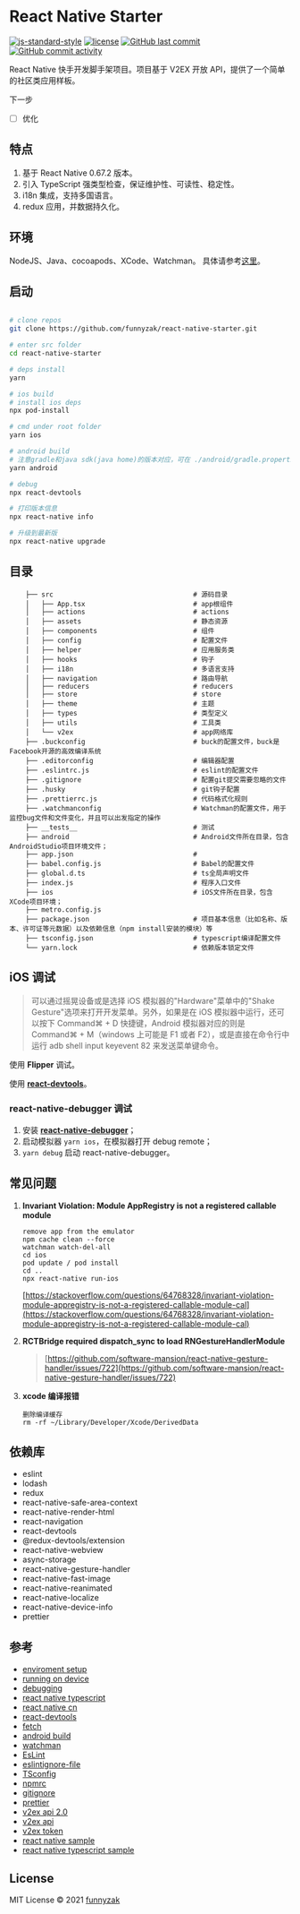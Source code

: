 # React Native Starter

[![js-standard-style](https://img.shields.io/badge/code_style-standard-brightgreen.svg)](https://github.com/feross/standard)
[![license][license-image]][repository-url]
[![GitHub last commit][last-commit-image]][repository-url]
[![GitHub commit activity][commit-activity-image]][repository-url]

[commit-activity-image]: https://img.shields.io/github/commit-activity/m/funnyzak/react-native-starter?style=flat-square
[last-commit-image]: https://img.shields.io/github/last-commit/funnyzak/react-native-starter?style=flat-square
[license-image]: https://img.shields.io/github/license/funnyzak/react-native-starter.svg?style=flat-square
[repository-url]: https://github.com/funnyzak/react-native-starter

React Native 快手开发脚手架项目。项目基于 V2EX 开放 API，提供了一个简单的社区类应用样板。

下一步

- [ ] 优化

## 特点

1. 基于 React Native 0.67.2 版本。
2. 引入 TypeScript 强类型检查，保证维护性、可读性、稳定性。
3. i18n 集成，支持多国语言。
4. redux 应用，并数据持久化。

## 环境

NodeJS、Java、cocoapods、XCode、Watchman。 具体请参考[这里](https://reactnative.dev/docs/environment-setup)。

## 启动

```bash

# clone repos
git clone https://github.com/funnyzak/react-native-starter.git

# enter src folder
cd react-native-starter

# deps install
yarn

# ios build
# install ios deps
npx pod-install

# cmd under root folder
yarn ios

# android build
# 注意gradle和java sdk(java home)的版本对应，可在 ./android/gradle.properties 设置 org.gradle.java.home
yarn android

# debug
npx react-devtools

# 打印版本信息
npx react-native info

# 升级到最新版
npx react-native upgrade

```

## 目录

```plain
    ├── src                                   # 源码目录
    │   ├── App.tsx                           # app根组件
    │   ├── actions                           # actions
    │   ├── assets                            # 静态资源
    │   ├── components                        # 组件
    │   ├── config                            # 配置文件
    │   ├── helper                            # 应用服务类
    │   ├── hooks                             # 钩子
    │   ├── i18n                              # 多语言支持
    │   ├── navigation                        # 路由导航
    │   ├── reducers                          # reducers
    │   ├── store                             # store
    │   ├── theme                             # 主题
    │   ├── types                             # 类型定义
    │   ├── utils                             # 工具类
    │   └── v2ex                              # app网络库
    ├── .buckconfig                           # buck的配置文件，buck是Facebook开源的高效编译系统
    ├── .editorconfig                         # 编辑器配置
    ├── .eslintrc.js                          # eslint的配置文件
    ├── .gitignore                            # 配置git提交需要忽略的文件
    ├── .husky                                # git钩子配置
    ├── .prettierrc.js                        # 代码格式化规则
    ├── .watchmanconfig                       # Watchman的配置文件，用于监控bug文件和文件变化，并且可以出发指定的操作
    ├── __tests__                             # 测试
    ├── android                               # Android文件所在目录，包含AndroidStudio项目环境文件；
    ├── app.json                              #
    ├── babel.config.js                       # Babel的配置文件
    ├── global.d.ts                           # ts全局声明文件
    ├── index.js                              # 程序入口文件
    ├── ios                                   # iOS文件所在目录，包含XCode项目环境；
    ├── metro.config.js
    ├── package.json                          # 项目基本信息（比如名称、版本、许可证等元数据）以及依赖信息（npm install安装的模块）等
    ├── tsconfig.json                         # typescript编译配置文件
    └── yarn.lock                             # 依赖版本锁定文件
```

## iOS 调试

> 可以通过摇晃设备或是选择 iOS 模拟器的"Hardware"菜单中的"Shake Gesture"选项来打开开发菜单。另外，如果是在 iOS 模拟器中运行，还可以按下 Command⌘ + D 快捷键，Android 模拟器对应的则是 Command⌘ + M（windows 上可能是 F1 或者 F2），或是直接在命令行中运行 adb shell input keyevent 82 来发送菜单键命令。

使用 **Flipper** 调试。

使用 **[react-devtools](https://www.npmjs.com/package/react-devtools)**。

### react-native-debugger 调试

1. 安装 **[react-native-debugger](https://github.com/jhen0409/react-native-debugger)**；
2. 启动模拟器 `yarn ios`，在模拟器打开 debug remote；
3. `yarn debug` 启动 react-native-debugger。

## 常见问题

1.  **Invariant Violation: Module AppRegistry is not a registered callable module**

        remove app from the emulator
        npm cache clean --force
        watchman watch-del-all
        cd ios
        pod update / pod install
        cd ..
        npx react-native run-ios

    [https://stackoverflow.com/questions/64768328/invariant-violation-module-appregistry-is-not-a-registered-callable-module-cal](https://stackoverflow.com/questions/64768328/invariant-violation-module-appregistry-is-not-a-registered-callable-module-cal)

2.  **RCTBridge required dispatch_sync to load RNGestureHandlerModule**

    > [https://github.com/software-mansion/react-native-gesture-handler/issues/722](https://github.com/software-mansion/react-native-gesture-handler/issues/722)

3.  **xcode 编译报错**

        删除编译缓存
        rm -rf ~/Library/Developer/Xcode/DerivedData

## 依赖库

- eslint
- lodash
- redux
- react-native-safe-area-context
- react-native-render-html
- react-navigation
- react-devtools
- @redux-devtools/extension
- react-native-webview
- async-storage
- react-native-gesture-handler
- react-native-fast-image
- react-native-reanimated
- react-native-localize
- react-native-device-info
- prettier

## 参考

- [enviroment setup](https://reactnative.dev/docs/environment-setup)
- [running on device](https://reactnative.dev/docs/running-on-device)
- [debugging](https://twitter.com/i/spaces/1YqJDqDpqzAxV)
- [react native typescript](https://reactnative.dev/docs/typescript)
- [react native cn](https://reactnative.cn/)
- [react-devtools](https://www.npmjs.com/package/react-devtools)
- [fetch](https://reactnative.cn/docs/network)
- [android build](https://reactnative.cn/docs/signed-apk-android)
- [watchman](https://facebook.github.io/watchman/docs/cli-options.html)
- [EsLint](https://eslint.org/docs/user-guide/configuring/)
- [eslintignore-file](https://eslint.org/docs/user-guide/configuring/ignoring-code#the-eslintignore-file)
- [TSconfig](https://www.typescriptlang.org/tsconfig/)
- [npmrc](https://docs.npmjs.com/cli/v7/configuring-npm/npmrc)
- [gitignore](https://git-scm.com/docs/gitignore)
- [prettier](https://prettier.io/docs/en/index.html)
- [v2ex api 2.0](https://v2ex.com/help/api)
- [v2ex api](https://www.v2ex.com/p/7v9TEc53)
- [v2ex token](https://www.v2ex.com/settings/tokens)
- [react native sample](https://github.com/facebook/react-native)
- [react native typescript sample](https://github.com/react-native-community/react-native-template-typescript)

## License

MIT License © 2021 [funnyzak](https://github.com/funnyzak)
